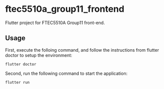 # ftec5510a_group11_frontend

Flutter project for FTEC5510A Group11 front-end.

## Usage

First, execute the folloing command, and follow the instructions from flutter doctor to setup the environment:

```
flutter doctor
```

Second, run the following command to start the application:
```
flutter run
```
